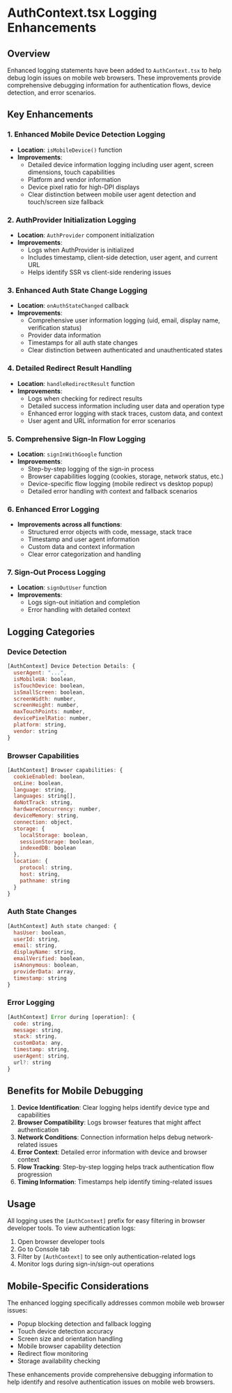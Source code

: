 # AuthContext.tsx Logging Enhancements

## Overview
Enhanced logging statements have been added to `AuthContext.tsx` to help debug login issues on mobile web browsers. These improvements provide comprehensive debugging information for authentication flows, device detection, and error scenarios.

## Key Enhancements

### 1. Enhanced Mobile Device Detection Logging
- **Location**: `isMobileDevice()` function
- **Improvements**:
  - Detailed device information logging including user agent, screen dimensions, touch capabilities
  - Platform and vendor information
  - Device pixel ratio for high-DPI displays
  - Clear distinction between mobile user agent detection and touch/screen size fallback

### 2. AuthProvider Initialization Logging
- **Location**: `AuthProvider` component initialization
- **Improvements**:
  - Logs when AuthProvider is initialized
  - Includes timestamp, client-side detection, user agent, and current URL
  - Helps identify SSR vs client-side rendering issues

### 3. Enhanced Auth State Change Logging
- **Location**: `onAuthStateChanged` callback
- **Improvements**:
  - Comprehensive user information logging (uid, email, display name, verification status)
  - Provider data information
  - Timestamps for all auth state changes
  - Clear distinction between authenticated and unauthenticated states

### 4. Detailed Redirect Result Handling
- **Location**: `handleRedirectResult` function
- **Improvements**:
  - Logs when checking for redirect results
  - Detailed success information including user data and operation type
  - Enhanced error logging with stack traces, custom data, and context
  - User agent and URL information for error scenarios

### 5. Comprehensive Sign-In Flow Logging
- **Location**: `signInWithGoogle` function
- **Improvements**:
  - Step-by-step logging of the sign-in process
  - Browser capabilities logging (cookies, storage, network status, etc.)
  - Device-specific flow logging (mobile redirect vs desktop popup)
  - Detailed error handling with context and fallback scenarios

### 6. Enhanced Error Logging
- **Improvements across all functions**:
  - Structured error objects with code, message, stack trace
  - Timestamp and user agent information
  - Custom data and context information
  - Clear error categorization and handling

### 7. Sign-Out Process Logging
- **Location**: `signOutUser` function
- **Improvements**:
  - Logs sign-out initiation and completion
  - Error handling with detailed context

## Logging Categories

### Device Detection
```javascript
[AuthContext] Device Detection Details: {
  userAgent: "...",
  isMobileUA: boolean,
  isTouchDevice: boolean,
  isSmallScreen: boolean,
  screenWidth: number,
  screenHeight: number,
  maxTouchPoints: number,
  devicePixelRatio: number,
  platform: string,
  vendor: string
}
```

### Browser Capabilities
```javascript
[AuthContext] Browser capabilities: {
  cookieEnabled: boolean,
  onLine: boolean,
  language: string,
  languages: string[],
  doNotTrack: string,
  hardwareConcurrency: number,
  deviceMemory: string,
  connection: object,
  storage: {
    localStorage: boolean,
    sessionStorage: boolean,
    indexedDB: boolean
  },
  location: {
    protocol: string,
    host: string,
    pathname: string
  }
}
```

### Auth State Changes
```javascript
[AuthContext] Auth state changed: {
  hasUser: boolean,
  userId: string,
  email: string,
  displayName: string,
  emailVerified: boolean,
  isAnonymous: boolean,
  providerData: array,
  timestamp: string
}
```

### Error Logging
```javascript
[AuthContext] Error during [operation]: {
  code: string,
  message: string,
  stack: string,
  customData: any,
  timestamp: string,
  userAgent: string,
  url?: string
}
```

## Benefits for Mobile Debugging

1. **Device Identification**: Clear logging helps identify device type and capabilities
2. **Browser Compatibility**: Logs browser features that might affect authentication
3. **Network Conditions**: Connection information helps debug network-related issues
4. **Error Context**: Detailed error information with device and browser context
5. **Flow Tracking**: Step-by-step logging helps track authentication flow progression
6. **Timing Information**: Timestamps help identify timing-related issues

## Usage

All logging uses the `[AuthContext]` prefix for easy filtering in browser developer tools. To view authentication logs:

1. Open browser developer tools
2. Go to Console tab
3. Filter by `[AuthContext]` to see only authentication-related logs
4. Monitor logs during sign-in/sign-out operations

## Mobile-Specific Considerations

The enhanced logging specifically addresses common mobile web browser issues:
- Popup blocking detection and fallback logging
- Touch device detection accuracy
- Screen size and orientation handling
- Mobile browser capability detection
- Redirect flow monitoring
- Storage availability checking

These enhancements provide comprehensive debugging information to help identify and resolve authentication issues on mobile web browsers.